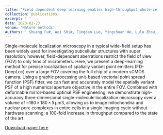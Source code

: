 ```yaml
---
title: "Field dependent deep learning enables high-throughput whole-cell 3D super-resolution imaging"
collection: publications
excerpt: ' '
date: 2023-02-23
venue: 'Nature methods'
Authors: ' Shuang Fu#, Wei Shi#, Tingdan Luo, Yingchuan He, Lulu Zhou, Jie Yang, Zhichao Yang, Jiadong Liu, Xiaotian Liu, Zhiyong Guo, Chengyu Yang, Chao Liu, Zhen-li Huang, Jonas Ries, Mingjie Zhang, Peng Xi, Dayong Jin，Yiming Li (2023). &quot;Field dependent deep learning enables high-throughput whole-cell 3D super-resolution imaging &quot; <i>Nature methods</i> '
---
```

Single-molecule localization microscopy in a typical wide-field setup has been widely used for investigating subcellular structures with super resolution; however, field-dependent aberrations restrict the field of view (FOV) to only tens of micrometers. Here, we present a deep-learning method for precise localization of spatially variant point emitters (FD-DeepLoc) over a large FOV covering the full chip of a modern sCMOS camera. Using a graphic processing unit-based vectorial point spread function (PSF) fitter, we can fast and accurately model the spatially variant PSF of a high numerical aperture objective in the entire FOV. Combined with deformable mirror-based optimal PSF engineering, we demonstrate high-accuracy three-dimensional single-molecule localization microscopy over a volume of ~180 × 180 × 5 μm3, allowing us to image mitochondria and nuclear pore complexes in entire cells in a single imaging cycle without hardware scanning; a 100-fold increase in throughput compared to the state of the art.

[Download paper here](https://www.nature.com/articles/s41592-023-01775-5)
